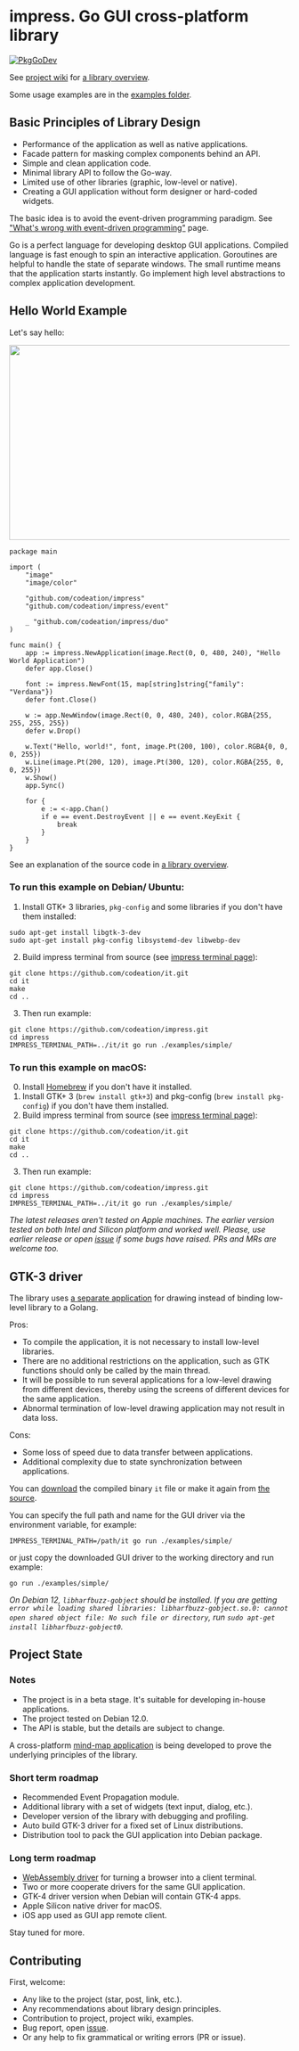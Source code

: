 # impress. Go GUI cross-platform library

[![PkgGoDev](https://pkg.go.dev/badge/github.com/codeation/impress)](https://pkg.go.dev/github.com/codeation/impress)

See [project wiki](https://github.com/codeation/impress/wiki) 
for [a library overview](https://github.com/codeation/impress/wiki/Library-overview).

Some usage examples are in the [examples folder](https://github.com/codeation/impress/tree/master/examples).

## Basic Principles of Library Design

- Performance of the application as well as native applications.
- Facade pattern for masking complex components behind an API.
- Simple and clean application code.
- Minimal library API to follow the Go-way.
- Limited use of other libraries (graphic, low-level or native).
- Creating a GUI application without form designer or hard-coded widgets.

The basic idea is to avoid the event-driven programming paradigm. See
["What's wrong with event-driven programming"](https://github.com/codeation/impress/wiki/Whats-wrong-with-event-driven-programming)
page.

Go is a perfect language for developing desktop GUI applications. Compiled language is fast enough to spin an interactive application. Goroutines are helpful to handle the state of separate windows. The small runtime means that the application starts instantly. Go implement high level abstractions to complex application development.

## Hello World Example

Let's say hello:

<img src="https://codeation.github.io/images/hello_small.png" width="545" height="350" />

```
package main

import (
    "image"
    "image/color"

    "github.com/codeation/impress"
    "github.com/codeation/impress/event"

    _ "github.com/codeation/impress/duo"
)

func main() {
    app := impress.NewApplication(image.Rect(0, 0, 480, 240), "Hello World Application")
    defer app.Close()

    font := impress.NewFont(15, map[string]string{"family": "Verdana"})
    defer font.Close()

    w := app.NewWindow(image.Rect(0, 0, 480, 240), color.RGBA{255, 255, 255, 255})
    defer w.Drop()

    w.Text("Hello, world!", font, image.Pt(200, 100), color.RGBA{0, 0, 0, 255})
    w.Line(image.Pt(200, 120), image.Pt(300, 120), color.RGBA{255, 0, 0, 255})
    w.Show()
    app.Sync()

    for {
        e := <-app.Chan()
        if e == event.DestroyEvent || e == event.KeyExit {
            break
        }
    }
}
```

See an explanation of the source code in [a library overview](https://github.com/codeation/impress/wiki/Library-overview).

### To run this example on Debian/ Ubuntu:

1. Install GTK+ 3 libraries, `pkg-config` and some libraries if you don't have them installed:

```
sudo apt-get install libgtk-3-dev
sudo apt-get install pkg-config libsystemd-dev libwebp-dev
```

2. Build impress terminal from source (see [impress terminal page](https://github.com/codeation/it)):

```
git clone https://github.com/codeation/it.git
cd it
make
cd ..
```

3. Then run example:

```
git clone https://github.com/codeation/impress.git
cd impress
IMPRESS_TERMINAL_PATH=../it/it go run ./examples/simple/
```

### To run this example on macOS:

0. Install [Homebrew](https://brew.sh/) if you don't have it installed.
1. Install GTK+ 3 (`brew install gtk+3`) and pkg-config (`brew install pkg-config`) if you don't have them installed.
2. Build impress terminal from source (see [impress terminal page](https://github.com/codeation/it)):

```
git clone https://github.com/codeation/it.git
cd it
make
cd ..
```

3. Then run example:

```
git clone https://github.com/codeation/impress.git
cd impress
IMPRESS_TERMINAL_PATH=../it/it go run ./examples/simple/
```

*The latest releases aren't tested on Apple machines. The earlier version tested on both Intel and Silicon platform and worked well. Please, use earlier release or open [issue](https://github.com/codeation/impress/issues) if some bugs have raised. PRs and MRs are welcome too.*

## GTK-3 driver

The library uses [a separate application](https://github.com/codeation/it) for drawing
instead of binding low-level library to a Golang.

Pros:
- To compile the application, it is not necessary to install low-level libraries.
- There are no additional restrictions on the application, such as GTK functions should only be called by the main thread.
- It will be possible to run several applications for a low-level drawing from different devices, thereby using the screens of different devices for the same application.
- Abnormal termination of low-level drawing application may not result in data loss.

Cons:
- Some loss of speed due to data transfer between applications.
- Additional complexity due to state synchronization between applications.

You can [download](https://github.com/codeation/it/releases)
the compiled binary `it` file or make it again from [the source](https://github.com/codeation/it).

You can specify the full path and name for the GUI driver via the environment variable, for example:

```
IMPRESS_TERMINAL_PATH=/path/it go run ./examples/simple/
```

or just copy the downloaded GUI driver to the working directory and run example:

```
go run ./examples/simple/
```

*On Debian 12, `libharfbuzz-gobject` should be installed. If you are getting `error while loading shared libraries: libharfbuzz-gobject.so.0: cannot open shared object file: No such file or directory`, run `sudo apt-get install libharfbuzz-gobject0`.*

## Project State

### Notes

- The project is in a beta stage. It's suitable for developing in-house applications.
- The project tested on Debian 12.0.
- The API is stable, but the details are subject to change.

A cross-platform [mind-map application](https://github.com/codeation/lineation/) is being developed to prove the underlying principles of the library.

### Short term roadmap

- Recommended Event Propagation module.
- Additional library with a set of widgets (text input, dialog, etc.).
- Developer version of the library with debugging and profiling.
- Auto build GTK-3 driver for a fixed set of Linux distributions.
- Distribution tool to pack the GUI application into Debian package.

### Long term roadmap

- [WebAssembly driver](https://github.com/codeation/canvas) for turning a browser into a client terminal.
- Two or more cooperate drivers for the same GUI application.
- GTK-4 driver version when Debian will contain GTK-4 apps.
- Apple Silicon native driver for macOS.
- iOS app used as GUI app remote client.

Stay tuned for more.

## Contributing

First, welcome:

- Any like to the project (star, post, link, etc.).
- Any recommendations about library design principles.
- Contribution to project, project wiki, examples.
- Bug report, open [issue](https://github.com/codeation/impress/issues).
- Or any help to fix grammatical or writing errors (PR or issue).
